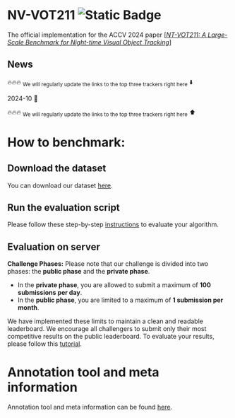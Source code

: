 # NV-VOT211 ![Static Badge](https://img.shields.io/badge/The_Most_Challenging_VOT_Benchmark-ACCV2024%20Oral-blue)


The official implementation for the ACCV 2024 paper \[[_NT-VOT211: A Large-Scale Benchmark for Night-time Visual Object Tracking_](www.google.com)\]

## News  

:fire::fire::fire: <sub>We will regularly update the links to the top three trackers right here</sub> :arrow_down:



2024-10 :tada:


:fire::fire::fire: <sub>We will regularly update the links to the top three trackers right here</sub> :arrow_up:

# How to benchmark:
## Download the dataset
You can download our dataset [here](https://zenodo.org/records/13768180?preview=1&token=eyJhbGciOiJIUzUxMiIsImlhdCI6MTcyNzA1ODYxMCwiZXhwIjozMjUwNTQwNzk5OX0.eyJpZCI6IjQwOWY4OGU3LWU3YjMtNDQ3OS1hMTAzLTg1ODBmZTI0MDkxNSIsImRhdGEiOnt9LCJyYW5kb20iOiI4NDVhMzgzNzEwZTQxZjEwZWE1ZmVhYWJkY2M4N2M4NyJ9.7LuMtijWPL-fCaTBbRpyXC0hS3R_UEljpgjkQBUIlf1ssU4JIFPXukuIlZejbdKGXqTZ3rMy9irIO7k85Ehzdw).
## Run the evaluation script
Please follow these step-by-step [instructions](https://github.com/LiuYuML/NV-VOT211/tree/main/misc/dataloader) to evaluate your algorithm.
## Evaluation on server
**Challenge Phases:**
Please note that our challenge is divided into two phases: the **public phase** and the **private phase**.

- In the **private phase**, you are allowed to submit a maximum of **100 submissions per day**.
- In the **public phase**, you are limited to a maximum of **1 submission per month**.

We have implemented these limits to maintain a clean and readable leaderboard. We encourage all challengers to submit only their most competitive results on the public leaderboard.
To evaluate your results, please follow this [tutorial](https://github.com/LiuYuML/NV-VOT211/tree/main/misc/evaluation%20server).
# Annotation tool and meta information
Annotation tool and meta information can be found [here](https://github.com/LiuYuML/NV-VOT211/tree/main/misc/Other).

